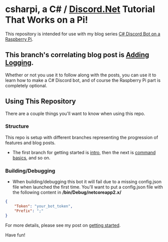 # csharpi, a C# / [Discord.Net](https://github.com/discord-net/Discord.Net) Tutorial That Works on a Pi!

This repository is intended for use with my blog series [C# Discord Bot on a Raspberry Pi](https://www.gngrninja.com/code/2019/3/10/c-discord-bot-on-raspberry-pi-simple-bot-with-config-file). 

## This branch's correlating blog post is [Adding Logging](https://www.gngrninja.com/code/2019/7/19/c-discord-bot-logging-all-the-things).

Whether or not you use it to follow along with the posts, you can use it to learn how to make a C# Discord bot, and of course the Raspberry Pi part is completely optional.

## Using This Repository
There are a couple things you'll want to know when using this repo.

### Structure
This repo is setup with different branches representing the progression of features and blog posts.

* The first branch for getting started is [intro](https://github.com/gngrninja/csharpi/tree/intro), then the next is [command basics](https://github.com/gngrninja/csharpi/tree/02-command-basics), and so on.

### Building/Debugging
* When building/debugging this bot it will fail due to a missing config.json file when launched the first time. You'll want to put a config.json file with the following content in **/bin/Debug/netcoreapp2.x/**
```json
{
    "Token": "your_bot_token",
    "Prefix": ";"
}
```

For more details, please see my post on [getting started](https://www.gngrninja.com/code/2019/3/10/c-discord-bot-on-raspberry-pi-simple-bot-with-config-file).

Have fun!